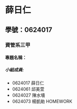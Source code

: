 # 薛日仁

## 學號：0624017

### 資管系三甲

#### 專題名稱：

##### 小組成員:
* 0624017 薛日仁
* 0624061 邱美萱
* 0624027 陳水墻
* 0624073 楊凱勛
HOMEWORK
